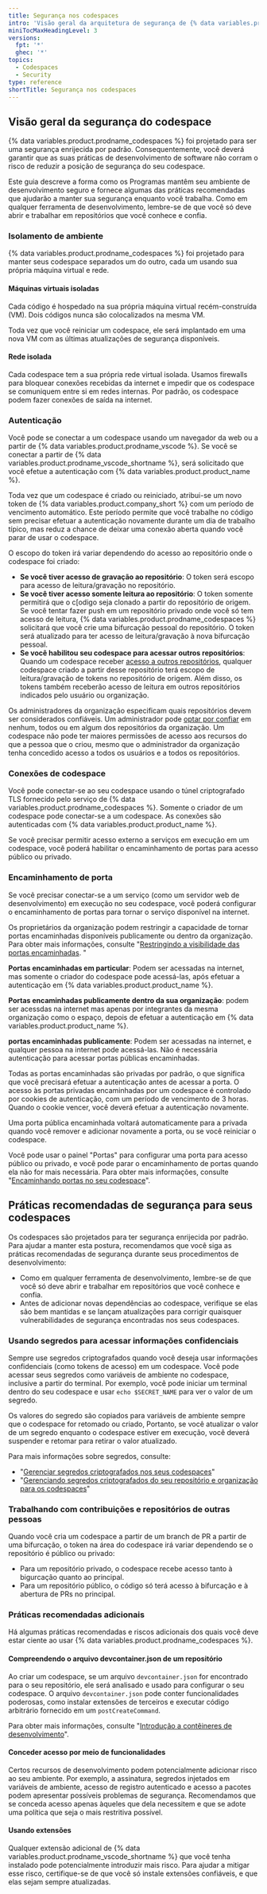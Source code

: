 ```yaml
---
title: Segurança nos codespaces
intro: 'Visão geral da arquitetura de segurança de {% data variables.product.prodname_codespaces %}, com orientações para ajudar a manter a segurança e minimizar o risco de ataque.'
miniTocMaxHeadingLevel: 3
versions:
  fpt: '*'
  ghec: '*'
topics:
  - Codespaces
  - Security
type: reference
shortTitle: Segurança nos codespaces
---
```


## Visão geral da segurança do codespace

{% data variables.product.prodname_codespaces %} foi projetado para ser uma segurança enrijecida por padrão. Consequentemente, você deverá garantir que as suas práticas de desenvolvimento de software não corram o risco de reduzir a posição de segurança do seu codespace.

Este guia descreve a forma como os Programas mantêm seu ambiente de desenvolvimento seguro e fornece algumas das práticas recomendadas que ajudarão a manter sua segurança enquanto você trabalha. Como em qualquer ferramenta de desenvolvimento, lembre-se de que você só deve abrir e trabalhar em repositórios que você conhece e confia.

### Isolamento de ambiente

{% data variables.product.prodname_codespaces %} foi projetado para manter seus codespace separados um do outro, cada um usando sua própria máquina virtual e rede.

#### Máquinas virtuais isoladas

Cada código é hospedado na sua própria máquina virtual recém-construída (VM). Dois códigos nunca são colocalizados na mesma VM.

Toda vez que você reiniciar um codespace, ele será implantado em uma nova VM com as últimas atualizações de segurança disponíveis.

#### Rede isolada

Cada codespace tem a sua própria rede virtual isolada. Usamos firewalls para bloquear conexões recebidas da internet e impedir que os codespace se comuniquem entre si em redes internas. Por padrão, os codespace podem fazer conexões de saída na internet.

### Autenticação

Você pode se conectar a um codespace usando um navegador da web ou a partir de {% data variables.product.prodname_vscode %}. Se você se conectar a partir de {% data variables.product.prodname_vscode_shortname %}, será solicitado que você efetue a autenticação com {% data variables.product.product_name %}.

Toda vez que um codespace é criado ou reiniciado, atribui-se um novo token de {% data variables.product.company_short %} com um período de vencimento automático. Este período permite que você trabalhe no código sem precisar efetuar a autenticação novamente durante um dia de trabalho típico, mas reduz a chance de deixar uma conexão aberta quando você parar de usar o codespace.

O escopo do token irá variar dependendo do acesso ao repositório onde o codespace foi criado:

- **Se você tiver acesso de gravação ao repositório**: O token será escopo para acesso de leitura/gravação no repositório.
- **Se você tiver acesso somente leitura ao repositório**: O token somente permitirá que o c[odigo seja clonado a partir do repositório de origem. Se você tentar fazer push em um repositório privado onde você só tem acesso de leitura, {% data variables.product.prodname_codespaces %} solicitará que você crie uma bifurcação pessoal do repositório. O token será atualizado para ter acesso de leitura/gravação à nova bifurcação pessoal.
- **Se você habilitou seu codespace para acessar outros repositórios**: Quando um codespace receber [acesso a outros repositórios](/codespaces/managing-codespaces-for-your-organization/managing-access-and-security-for-your-organizations-codespaces), qualquer codespace criado a partir desse repositório terá escopo de leitura/gravação de tokens no repositório de origem. Além disso, os tokens também receberão acesso de leitura em outros repositórios indicados pelo usuário ou organização.

Os administradores da organização especificam quais repositórios devem ser considerados confiáveis. Um administrador pode [optar por confiar](/codespaces/managing-codespaces-for-your-organization/managing-access-and-security-for-your-organizations-codespaces) em nenhum, todos ou em algum dos repositórios da organização. Um codespace não pode ter maiores permissões de acesso aos recursos do que a pessoa que o criou, mesmo que o administrador da organização tenha concedido acesso a todos os usuários e a todos os repositórios.

### Conexões de codespace

Você pode conectar-se ao seu codespace usando o túnel criptografado TLS fornecido pelo serviço de {% data variables.product.prodname_codespaces %}. Somente o criador de um codespace pode conectar-se a um codespace. As conexões são autenticadas com {% data variables.product.product_name %}.

Se você precisar permitir acesso externo a serviços em execução em um codespace, você poderá habilitar o encaminhamento de portas para acesso público ou privado.

### Encaminhamento de porta

Se você precisar conectar-se a um serviço (como um servidor web de desenvolvimento) em execução no seu codespace, você poderá configurar o encaminhamento de portas para tornar o serviço disponível na internet.

Os proprietários da organização podem restringir a capacidade de tornar portas encaminhadas disponíveis publicamente ou dentro da organização. Para obter mais informações, consulte "[Restringindo a visibilidade das portas encaminhadas](/codespaces/managing-codespaces-for-your-organization/restricting-the-visibility-of-forwarded-ports). "

**Portas encaminhadas em particular**: Podem ser acessadas na internet, mas somente o criador do codespace pode acessá-las, após efetuar a autenticação em {% data variables.product.product_name %}.

**Portas encaminhadas publicamente dentro da sua organização**: podem ser acessdas na internet mas apenas por integrantes da mesma organização como o espaço, depois de efetuar a autenticação em {% data variables.product.product_name %}.

**portas encaminhadas publicamente**: Podem ser acessadas na internet, e qualquer pessoa na internet pode acessá-las. Não é necessária autenticação para acessar portas públicas encaminhadas.

Todas as portas encaminhadas são privadas por padrão, o que significa que você precisará efetuar a autenticação antes de acessar a porta. O acesso às portas privadas encaminhadas por um codespace é controlado por cookies de autenticação, com um período de vencimento de 3 horas. Quando o cookie vencer, você deverá efetuar a autenticação novamente.

Uma porta pública encaminhada voltará automaticamente para a privada quando você remover e adicionar novamente a porta, ou se você reiniciar o codespace.

Você pode usar o painel "Portas" para configurar uma porta para acesso público ou privado, e você pode parar o encaminhamento de portas quando ela não for mais necessária. Para obter mais informações, consulte "[Encaminhando portas no seu codespace](/codespaces/developing-in-codespaces/forwarding-ports-in-your-codespace)".

## Práticas recomendadas de segurança para seus codespaces

Os codespaces são projetados para ter segurança enrijecida por padrão. Para ajudar a manter esta postura, recomendamos que você siga as práticas recomendadas de segurança durante seus procedimentos de desenvolvimento:

- Como em qualquer ferramenta de desenvolvimento, lembre-se de que você só deve abrir e trabalhar em repositórios que você conhece e confia.
- Antes de adicionar novas dependências ao codespace, verifique se elas são bem mantidas e se lançam atualizações para corrigir quaisquer vulnerabilidades de segurança encontradas nos seus codespaces.

### Usando segredos para acessar informações confidenciais

Sempre use segredos criptografados quando você deseja usar informações confidenciais (como tokens de acesso) em um codespace. Você pode acessar seus segredos como variáveis de ambiente no codespace, inclusive a partir do terminal. Por exemplo, você pode iniciar um terminal dentro do seu codespace e usar `echo $SECRET_NAME` para ver o valor de um segredo.

Os valores do segredo são copiados para variáveis de ambiente sempre que o codespace for retomado ou criado, Portanto, se você atualizar o valor de um segredo enquanto o codespace estiver em execução, você deverá suspender e retomar para retirar o valor atualizado.

Para mais informações sobre segredos, consulte:
- "[Gerenciar segredos criptografados nos seus codespaces](/codespaces/managing-your-codespaces/managing-encrypted-secrets-for-your-codespaces)"
- "[Gerenciando segredos criptografados do seu repositório e organização para os codespaces](/codespaces/managing-codespaces-for-your-organization/managing-encrypted-secrets-for-your-repository-and-organization-for-codespaces)"

### Trabalhando com contribuições e repositórios de outras pessoas

Quando você cria um codespace a partir de um branch de PR a partir de uma bifurcação, o token na área do codespace irá variar dependendo se o repositório é público ou privado:
- Para um repositório privado, o codespace recebe acesso tanto à bigurcação quanto ao principal.
- Para um repositório público, o código só terá acesso à bifurcação e à abertura de PRs no principal.

### Práticas recomendadas adicionais

Há algumas práticas recomendadas e riscos adicionais dos quais você deve estar ciente ao usar {% data variables.product.prodname_codespaces %}.

#### Compreendendo o arquivo devcontainer.json de um repositório

Ao criar um codespace, se um arquivo `devcontainer.json` for encontrado para o seu repositório, ele será analisado e usado para configurar o seu codespace. O arquivo `devcontainer.json` pode conter funcionalidades poderosas, como instalar extensões de terceiros e executar código arbitrário fornecido em um `postCreateCommand`.

Para obter mais informações, consulte "[Introdução a contêineres de desenvolvimento](/codespaces/setting-up-your-project-for-codespaces/introduction-to-dev-containers)".

#### Conceder acesso por meio de funcionalidades

Certos recursos de desenvolvimento podem potencialmente adicionar risco ao seu ambiente. Por exemplo, a assinatura, segredos injetados em variáveis de ambiente, acesso de registro autenticado e acesso a pacotes podem apresentar possíveis problemas de segurança. Recomendamos que se conceda acesso apenas àqueles que dela necessitem e que se adote uma política que seja o mais restritiva possível.

#### Usando extensões

Qualquer extensão adicional de {% data variables.product.prodname_vscode_shortname %} que você tenha instalado pode potencialmente introduzir mais risco. Para ajudar a mitigar esse risco, certifique-se de que você só instale extensões confiáveis, e que elas sejam sempre atualizadas.
